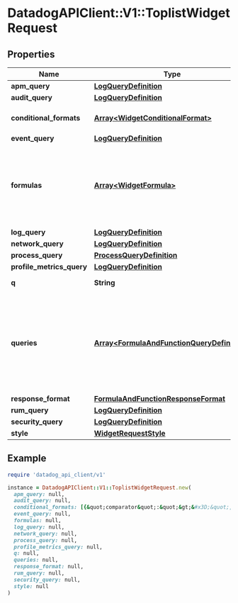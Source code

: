 # DatadogAPIClient::V1::ToplistWidgetRequest

## Properties

| Name                      | Type                                                                                       | Description                                                                                               | Notes      |
| ------------------------- | ------------------------------------------------------------------------------------------ | --------------------------------------------------------------------------------------------------------- | ---------- |
| **apm_query**             | [**LogQueryDefinition**](LogQueryDefinition.md)                                            |                                                                                                           | [optional] |
| **audit_query**           | [**LogQueryDefinition**](LogQueryDefinition.md)                                            |                                                                                                           | [optional] |
| **conditional_formats**   | [**Array&lt;WidgetConditionalFormat&gt;**](WidgetConditionalFormat.md)                     | List of conditional formats.                                                                              | [optional] |
| **event_query**           | [**LogQueryDefinition**](LogQueryDefinition.md)                                            |                                                                                                           | [optional] |
| **formulas**              | [**Array&lt;WidgetFormula&gt;**](WidgetFormula.md)                                         | List of formulas that operate on queries. **This feature is currently in beta.**                          | [optional] |
| **log_query**             | [**LogQueryDefinition**](LogQueryDefinition.md)                                            |                                                                                                           | [optional] |
| **network_query**         | [**LogQueryDefinition**](LogQueryDefinition.md)                                            |                                                                                                           | [optional] |
| **process_query**         | [**ProcessQueryDefinition**](ProcessQueryDefinition.md)                                    |                                                                                                           | [optional] |
| **profile_metrics_query** | [**LogQueryDefinition**](LogQueryDefinition.md)                                            |                                                                                                           | [optional] |
| **q**                     | **String**                                                                                 | Widget query.                                                                                             | [optional] |
| **queries**               | [**Array&lt;FormulaAndFunctionQueryDefinition&gt;**](FormulaAndFunctionQueryDefinition.md) | List of queries that can be returned directly or used in formulas. **This feature is currently in beta.** | [optional] |
| **response_format**       | [**FormulaAndFunctionResponseFormat**](FormulaAndFunctionResponseFormat.md)                |                                                                                                           | [optional] |
| **rum_query**             | [**LogQueryDefinition**](LogQueryDefinition.md)                                            |                                                                                                           | [optional] |
| **security_query**        | [**LogQueryDefinition**](LogQueryDefinition.md)                                            |                                                                                                           | [optional] |
| **style**                 | [**WidgetRequestStyle**](WidgetRequestStyle.md)                                            |                                                                                                           | [optional] |

## Example

```ruby
require 'datadog_api_client/v1'

instance = DatadogAPIClient::V1::ToplistWidgetRequest.new(
  apm_query: null,
  audit_query: null,
  conditional_formats: [{&quot;comparator&quot;:&quot;&gt;&#x3D;&quot;,&quot;palette&quot;:&quot;blue&quot;,&quot;value&quot;:1.0}],
  event_query: null,
  formulas: null,
  log_query: null,
  network_query: null,
  process_query: null,
  profile_metrics_query: null,
  q: null,
  queries: null,
  response_format: null,
  rum_query: null,
  security_query: null,
  style: null
)
```
